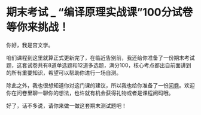 # 期末考试 _ “编译原理实战课”100分试卷等你来挑战！


你好，我是宫文学。

咱们课程到这里就算正式更新完了，在临近告别前，我还给你准备了一份期末考试题，这套试卷共有8道单选题和12道多选题，满分100，核心考点都出自前面讲到的所有重要知识，希望可以帮助你进行一场自测。

除此之外，我也很想知道你对这门课的建议，所以我也给你准备了一份[问卷](https://jinshuju.net/f/pcwmct)。欢迎你在问卷里聊一聊你的想法，也许就有机会获得礼物或者是课程阅码哦。

好了，话不多说，请你来做一做这套期末测试题吧！

[<img src="https://static001.geekbang.org/resource/image/28/a4/28d1be62669b4f3cc01c36466bf811a4.png" alt="">](http://time.geekbang.org/quiz/intro?act_id=211&amp;exam_id=637)
